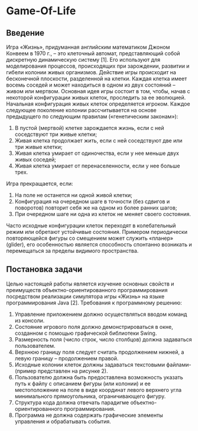 # Game-Of-Life

## Введение

Игра «Жизнь», придуманная английским математиком Джоном Конвеем
в 1970 г., – это клеточный автомат, представляющий собой дискретную
динамическую систему [1]. Его используют для моделирования процессов,
происходящих при зарождении, развитии и гибели колонии живых организмов.
Действие игры происходит на бесконечной плоскости, разделенной на
клетки. Каждая клетка имеет восемь соседей и может находиться в одном из
двух состояний – живом или мертвом. Основная идея игры состоит в том,
чтобы, начав с некоторой конфигурации живых клеток, проследить за ее
эволюцией.
Начальная конфигурация живых клеток определяется игроком. Каждое
следующее поколение колонии рассчитывается на основе предыдущего по
следующим правилам («генетическим законам»):
1. В пустой (мертвой) клетке зарождается жизнь, если с ней соседствуют три
живые клетки;
2. Живая клетка продолжает жить, если с ней соседствуют две или три
живые клетки;
3. Живая клетка умирает от одиночества, если у нее меньше двух живых
соседей;
4. Живая клетка умирает от перенаселенности, если у нее больше трех.

Игра прекращается, если:
1. На поле не останется ни одной живой клетки;
2. Конфигурация на очередном шаге в точности (без сдвигов и поворотов)
повторит себя же на одном из более ранних шагов;
3. При очередном шаге ни одна из клеток не меняет своего состояния.

Часто исходные конфигурации клеток переходят в колебательный режим
или обретают устойчивые состояния. Примером периодически повторяющейся
фигуры со смещением может служить «планер» (glider), его особенностью
является способность спонтанно возникать и перемещаться за пределы
видимого пространства.

## Постановка задачи

Целью настоящей работы является изучение основных свойств и
преимуществ объектно-ориентированного программирования посредством
реализации симулятора игры «Жизнь» на языке программирования Java [2].
Требования к программному решению:
1. Управление приложением должно осуществляться вводом команд из
консоли.
2. Состояние игрового поля должно демонстрироваться в окне, созданном с
помощью графической библиотеки Swing.
3. Размерность поля (число строк, число столбцов) должна задаваться
пользователем.
4. Верхнюю границу поля следует считать продолжением нижней, а левую
границу – продолжением правой.
5. Исходные колонии клеток должны задаваться текстовыми
файлами-(пример представлен на рисунке 2).
6. Пользователю должна быть предоставлена возможность указать путь к
файлу с описанием фигуры (или колонии) и ее местоположение на поле в
виде координат левого верхнего угла минимального прямоугольника,
ограничивающего фигуру.
7. Структура кода должна отвечать парадигме объектно-ориентированного
программирования.
8. Программа не должна содержать графические элементы управления и
обрабатывать события.
